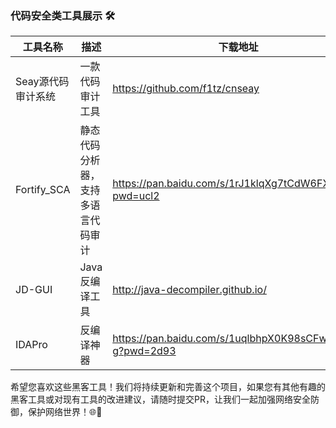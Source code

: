 ### 代码安全类工具展示 🛠️



| 工具名称        | 描述                | 下载地址                                                                                                     |
|-------------|-------------------|----------------------------------------------------------------------------------------------------------|
| Seay源代码审计系统 | 一款代码审计工具          |https://github.com/f1tz/cnseay|
| Fortify_SCA | 静态代码分析器，支持多语言代码审计 |https://pan.baidu.com/s/1rJ1klqXg7tCdW6FXrZFeig?pwd=ucl2|
| JD-GUI      | Java反编译工具         |http://java-decompiler.github.io/|
| IDAPro      | 反编译神器             |https://pan.baidu.com/s/1uqlbhpX0K98sCFwy8aZv-g?pwd=2d93|

希望您喜欢这些黑客工具！我们将持续更新和完善这个项目，如果您有其他有趣的黑客工具或对现有工具的改进建议，请随时提交PR，让我们一起加强网络安全防御，保护网络世界！🌐💪
